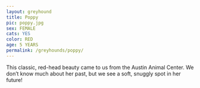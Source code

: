 ```yaml
---
layout: greyhound
title: Poppy
pic: poppy.jpg
sex: FEMALE
cats: YES
color: RED
age: 5 YEARS
permalink: /greyhounds/poppy/
---
```


This classic, red-head beauty came to us from the Austin Animal Center.  We don’t know much about her past, but we
see a soft, snuggly spot in her future!
